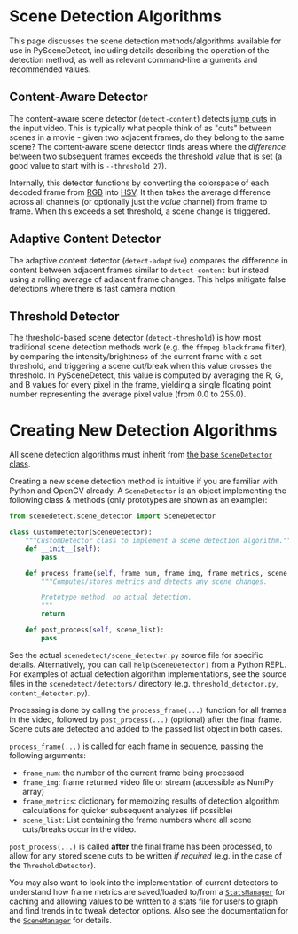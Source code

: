 
# Scene Detection Algorithms

This page discusses the scene detection methods/algorithms available for use in PySceneDetect, including details describing the operation of the detection method, as well as relevant command-line arguments and recommended values.

## Content-Aware Detector

The content-aware scene detector (`detect-content`) detects [jump cuts](https://en.wikipedia.org/wiki/Jump_cut) in the input video.  This is typically what people think of as "cuts" between scenes in a movie - given two adjacent frames, do they belong to the same scene?  The content-aware scene detector finds areas where the *difference* between two subsequent frames exceeds the threshold value that is set (a good value to start with is `--threshold 27`).

Internally, this detector functions by converting the colorspace of each decoded frame from [RGB](https://en.wikipedia.org/wiki/RGB_color_space) into [HSV](https://en.wikipedia.org/wiki/HSL_and_HSV).  It then takes the average difference across all channels (or optionally just the *value* channel) from frame to frame.  When this exceeds a set threshold, a scene change is triggered.

## Adaptive Content Detector

The adaptive content detector (`detect-adaptive`) compares the difference in content between adjacent frames similar to `detect-content` but instead using a rolling average of adjacent frame changes. This helps mitigate false detections where there is fast camera motion.

## Threshold Detector

The threshold-based scene detector (`detect-threshold`) is how most traditional scene detection methods work (e.g. the `ffmpeg blackframe` filter), by comparing the intensity/brightness of the current frame with a set threshold, and triggering a scene cut/break when this value crosses the threshold.  In PySceneDetect, this value is computed by averaging the R, G, and B values for every pixel in the frame, yielding a single floating point number representing the average pixel value (from 0.0 to 255.0).

# Creating New Detection Algorithms

All scene detection algorithms must inherit from [the base `SceneDetector` class](https://pyscenedetect.readthedocs.io/projects/Manual/en/latest/api/scene_detector.html).

Creating a new scene detection method is intuitive if you are familiar with Python and OpenCV already.  A `SceneDetector` is an object implementing the following class & methods (only prototypes are shown as an example):

```python
from scenedetect.scene_detector import SceneDetector

class CustomDetector(SceneDetector):
    """CustomDetector class to implement a scene detection algorithm."""
    def __init__(self):
        pass

    def process_frame(self, frame_num, frame_img, frame_metrics, scene_list):
        """Computes/stores metrics and detects any scene changes.

        Prototype method, no actual detection.
        """
        return

    def post_process(self, scene_list):
        pass
```

See the actual `scenedetect/scene_detector.py` source file for specific details.  Alternatively, you can call `help(SceneDetector)` from a Python REPL.  For examples of actual detection algorithm implementations, see the source files in the `scenedetect/detectors/` directory (e.g. `threshold_detector.py`, `content_detector.py`).

Processing is done by calling the `process_frame(...)` function for all frames in the video, followed by `post_process(...)` (optional) after the final frame.  Scene cuts are detected and added to the passed list object in both cases.

`process_frame(...)` is called for each frame in sequence, passing the following arguments:

- `frame_num`: the number of the current frame being processed
- `frame_img`: frame returned video file or stream (accessible as NumPy array)
- `frame_metrics`: dictionary for memoizing results of detection algorithm calculations for quicker subsequent analyses (if possible)
- `scene_list`: List containing the frame numbers where all scene cuts/breaks occur in the video.

`post_process(...)` is called **after** the final frame has been processed, to allow for any stored scene cuts to be written *if required* (e.g. in the case of the `ThresholdDetector`).

You may also want to look into the implementation of current detectors to understand how frame metrics are saved/loaded to/from a [`StatsManager`](https://pyscenedetect.readthedocs.io/projects/Manual/en/stable/api/stats_manager.html) for caching and allowing values to be written to a stats file for users to graph and find trends in to tweak detector options.  Also see the documentation for the [`SceneManager`](https://pyscenedetect.readthedocs.io/projects/Manual/en/stable/api/scene_manager.html) for details.

